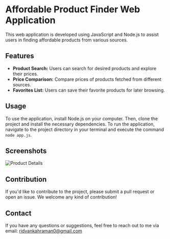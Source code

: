 # Affordable Product Finder Web Application

This web application is developed using JavaScript and Node.js to assist users in finding affordable products from various sources.

## Features

- **Product Search:** Users can search for desired products and explore their prices.
- **Price Comparison:** Compare prices of products fetched from different sources.
- **Favorites List:** Users can save their favorite products for later browsing.

## Usage

To use the application, install Node.js on your computer. Then, clone the project and install the necessary dependencies. To run the application, navigate to the project directory in your terminal and execute the command `node app.js`.

## Screenshots

![Product Details](https://user-images.githubusercontent.com/97099484/199536498-30f5baca-207a-43ea-8ac6-b2fc9cf03e6d.png)

## Contribution

If you'd like to contribute to the project, please submit a pull request or open an issue. We welcome any kind of contribution!

## Contact

If you have any questions or suggestions, feel free to reach out to me via email: ridvankahraman0@gmail.com

